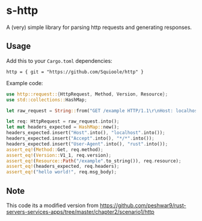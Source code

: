 # s-http

A (very) simple library for parsing http requests and generating responses.

## Usage

Add this to your `Cargo.toml` dependencies:

```
http = { git = "https://github.com/Squioole/http" }
```

Example code:

```rs
use http::request::{HttpRequest, Method, Version, Resource};
use std::collections::HashMap;

let raw_request = String::from("GET /example HTTP/1.1\r\nHost: localhost:3000\r\nUser-Agent: rust\r\nAccept: */*\r\n\r\nhello world!");

let req: HttpRequest = raw_request.into();
let mut headers_expected = HashMap::new();
headers_expected.insert("Host".into(), "localhost".into());
headers_expected.insert("Accept".into(), "*/*".into());
headers_expected.insert("User-Agent".into(), "rust".into());
assert_eq!(Method::Get, req.method);
assert_eq!(Version::V1_1, req.version);
assert_eq!(Resource::Path("/example".to_string()), req.resource);
assert_eq!(headers_expected, req.headers);
assert_eq!("hello world!", req.msg_body);
```

## Note

This code its a modified version from https://github.com/peshwar9/rust-servers-services-apps/tree/master/chapter2/scenario1/http
